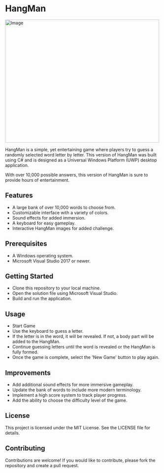 <h1>HangMan</h1>

<img src="https://github.com/jideoyelayo1/HangMan/assets/41443216/69132442-bcb5-43b5-88c9-590d86b64265" alt="Image" style="width: 500px; height: 400px;">


HangMan is a simple, yet entertaining game where players try to guess a randomly selected word letter by letter. This version of HangMan was built using C# and is designed as a Universal Windows Platform (UWP) desktop application.

With over 10,000 possible answers, this version of HangMan is sure to provide hours of entertainment.

<h2>Features</h2>

* A large bank of over 10,000 words to choose from.
* Customizable interface with a variety of colors.
* Sound effects for added immersion.
* A keyboard for easy gameplay.
* Interactive HangMan images for added challenge.

<h2>Prerequisites</h2>

* A Windows operating system.
* Microsoft Visual Studio 2017 or newer.

<h2>Getting Started</h2>

* Clone this repository to your local machine.
* Open the solution file using Microsoft Visual Studio.
* Build and run the application.

<h2>Usage</h2>

* Start Game
* Use the keyboard to guess a letter.
* If the letter is in the word, it will be revealed. If not, a body part will be added to the HangMan.
* Continue guessing letters until the word is revealed or the HangMan is fully formed.
* Once the game is complete, select the 'New Game' button to play again.

<h2>Improvements</h2>

* Add additional sound effects for more immersive gameplay.
* Update the bank of words to include more modern terminology.
* Implement a high score system to track player progress.
* Add the ability to choose the difficulty level of the game.

<h2>License</h2>

This project is licensed under the MIT License. See the LICENSE file for details.

<h2>Contributing</h2>

Contributions are welcome! If you would like to contribute, please fork the repository and create a pull request.
